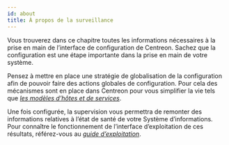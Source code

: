 ```yaml
---
id: about
title: À propos de la surveillance
---
```


Vous trouverez dans ce chapitre toutes les informations nécessaires à la prise
en main de l’interface de configuration de Centreon. Sachez que la configuration
est une étape importante dans la prise en main de votre système.

Pensez à mettre en place une stratégie de globalisation de la configuration afin
de pouvoir faire des actions globales de configuration. Pour cela des
mécanismes sont en place dans Centreon pour vous simplifier la vie tels que
*[les modèles d’hôtes et de services](templates.html)*.

Une fois configurée, la supervision vous permettra de remonter des informations
relatives à l’état de santé de votre Système d’informations. Pour connaître le
fonctionnement de l’interface d’exploitation de ces résultats, référez-vous au
*[guide
d’exploitation](../alerts-notifications/concepts.html)*.
